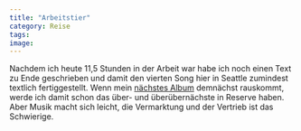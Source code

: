 ```yaml
---
title: "Arbeitstier"
category: Reise
tags: 
image: 
---
```


Nachdem ich heute 11,5 Stunden in der Arbeit war habe ich noch einen Text zu Ende geschrieben und damit den vierten Song hier in Seattle zumindest textlich fertiggestellt. Wenn mein [nächstes Album](http://www.sound-control.org/catalog/misanthrop-psychogramm-p-27048.html) demnächst rauskommt, werde ich damit schon das über- und überübernächste in Reserve haben. Aber Musik macht sich leicht, die Vermarktung und der Vertrieb ist das Schwierige.